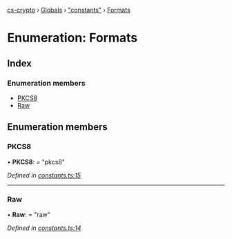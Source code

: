 [cs-crypto](../README.md) › [Globals](../globals.md) › ["constants"](../modules/_constants_.md) › [Formats](_constants_.formats.md)

# Enumeration: Formats

## Index

### Enumeration members

* [PKCS8](_constants_.formats.md#pkcs8)
* [Raw](_constants_.formats.md#raw)

## Enumeration members

###  PKCS8

• **PKCS8**: = "pkcs8"

*Defined in [constants.ts:15](https://github.com/very-amused/CS-crypto/blob/bc149ec/src/constants.ts#L15)*

___

###  Raw

• **Raw**: = "raw"

*Defined in [constants.ts:14](https://github.com/very-amused/CS-crypto/blob/bc149ec/src/constants.ts#L14)*
